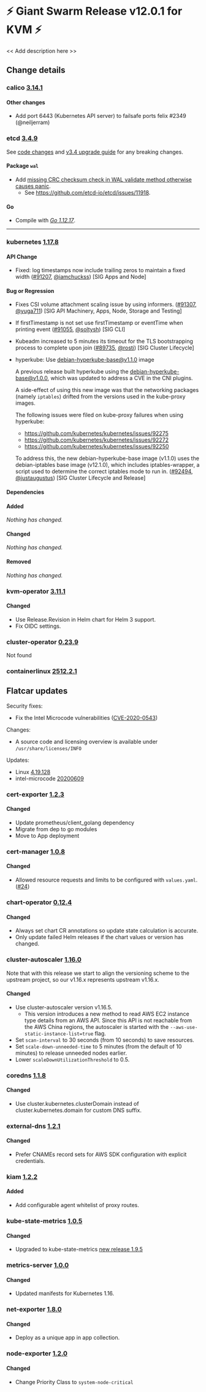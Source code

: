 # :zap: Giant Swarm Release v12.0.1 for KVM :zap:

<< Add description here >>

## Change details


### calico [3.14.1](https://github.com/projectcalico/calico/releases/tag/v3.14.1)

#### Other changes
- Add port 6443 (Kubernetes API server) to failsafe ports felix #2349 (@neiljerram)



### etcd [3.4.9](https://github.com/etcd-io/etcd/releases/tag/v3.4.9)

See [code changes](https://github.com/etcd-io/etcd/compare/v3.4.8...v3.4.9) and [v3.4 upgrade guide](https://github.com/etcd-io/etcd/blob/master/Documentation/upgrades/upgrade_3_4.md) for any breaking changes.
#### Package `wal`
- Add [missing CRC checksum check in WAL validate method otherwise causes panic](https://github.com/etcd-io/etcd/pull/11924).
  - See https://github.com/etcd-io/etcd/issues/11918.
#### Go
- Compile with [*Go 1.12.17*](https://golang.org/doc/devel/release.html#go1.12).
<hr>



### kubernetes [1.17.8](https://github.com/kubernetes/kubernetes/releases/tag/v1.17.8)

#### API Change
- Fixed: log timestamps now include trailing zeros to maintain a fixed width ([#91207](https://github.com/kubernetes/kubernetes/pull/91207), [@iamchuckss](https://github.com/iamchuckss)) [SIG Apps and Node]
#### Bug or Regression
- Fixes CSI volume attachment scaling issue by using informers. ([#91307](https://github.com/kubernetes/kubernetes/pull/91307), [@yuga711](https://github.com/yuga711)) [SIG API Machinery, Apps, Node, Storage and Testing]
- If firstTimestamp is not set use firstTimestamp or eventTime when printing event ([#91055](https://github.com/kubernetes/kubernetes/pull/91055), [@soltysh](https://github.com/soltysh)) [SIG CLI]
- Kubeadm increased to 5 minutes its timeout for the TLS bootstrapping process to complete upon join ([#89735](https://github.com/kubernetes/kubernetes/pull/89735), [@rosti](https://github.com/rosti)) [SIG Cluster Lifecycle]
- hyperkube: Use debian-hyperkube-base@v1.1.0 image
  
    A previous release built hyperkube using the debian-hyperkube-base@v1.0.0,
    which was updated to address a CVE in the CNI plugins.
    
    A side-effect of using this new image was that the networking packages
    (namely `iptables`) drifted from the versions used in the kube-proxy images.
  
    The following issues were filed on kube-proxy failures when using hyperkube:
    - https://github.com/kubernetes/kubernetes/issues/92275
    - https://github.com/kubernetes/kubernetes/issues/92272
    - https://github.com/kubernetes/kubernetes/issues/92250
  
    To address this, the new debian-hyperkube-base image (v1.1.0) uses the
    debian-iptables base image (v12.1.0), which includes iptables-wrapper, a
    script used to determine the correct iptables mode to run in. ([#92494](https://github.com/kubernetes/kubernetes/pull/92494), [@justaugustus](https://github.com/justaugustus)) [SIG Cluster Lifecycle and Release]
#### Dependencies
#### Added
_Nothing has changed._
#### Changed
_Nothing has changed._
#### Removed
_Nothing has changed._



### kvm-operator [3.11.1](https://github.com/giantswarm/kvm-operator/releases/tag/v3.11.1)

#### Changed
- Use Release.Revision in Helm chart for Helm 3 support.
- Fix OIDC settings.



### cluster-operator [0.23.9](https://github.com/giantswarm/cluster-operator/releases/tag/v0.23.9)

Not found


### containerlinux [2512.2.1](https://www.flatcar-linux.org/releases/#release-2512.2.1)

## Flatcar updates

Security fixes:
- Fix the Intel Microcode vulnerabilities ([CVE-2020-0543](https://cve.mitre.org/cgi-bin/cvename.cgi?name=CVE-2020-0543))

Changes:
- A source code and licensing overview is available under `/usr/share/licenses/INFO`

Updates:
- Linux [4.19.128](https://lwn.net/Articles/822841/)
- intel-microcode [20200609](https://github.com/intel/Intel-Linux-Processor-Microcode-Data-Files/releases/tag/microcode-20200609)


### cert-exporter [1.2.3](https://github.com/giantswarm/cert-exporter/releases/tag/v1.2.3)

#### Changed
- Update prometheus/client_golang dependency
- Migrate from dep to go modules
- Move to App deployment



### cert-manager [1.0.8](https://github.com/giantswarm/cert-manager-app/releases/tag/v1.0.8)

#### Changed
- Allowed resource requests and limits to be configured with `values.yaml`. ([#24](https://github.com/giantswarm/cert-manager-app/pull/24))



### chart-operator [0.12.4](https://github.com/giantswarm/chart-operator/releases/tag/v0.12.4)

#### Changed
- Always set chart CR annotations so update state calculation is accurate.
- Only update failed Helm releases if the chart values or version has changed.



### cluster-autoscaler [1.16.0](https://github.com/giantswarm/cluster-autoscaler-app/releases/tag/v1.16.0)

Note that with this release we start to align the versioning scheme to the upstream project, so our v1.16.x represents upstream v1.16.x.
#### Changed
- Use cluster-autoscaler version v1.16.5.
  - This version introduces a new method to read AWS EC2 instance type details from an AWS API. Since this API is not reachable from the AWS China regions, the autoscaler is started with the `--aws-use-static-instance-list=true` flag.
- Set `scan-interval` to 30 seconds (from 10 seconds) to save resources.
- Set `scale-down-unneeded-time` to 5 minutes (from the default of 10 minutes) to release unneeded nodes earlier.
- Lower `scaleDownUtilizationThreshold` to 0.5.



### coredns [1.1.8](https://github.com/giantswarm/coredns-app/releases/tag/v1.1.8)

#### Changed
- Use cluster.kubernetes.clusterDomain instead of cluster.kubernetes.domain for custom DNS suffix.



### external-dns [1.2.1](https://github.com/giantswarm/external-dns-app/releases/tag/v1.2.1)

#### Changed
- Prefer CNAMEs record sets for AWS SDK configuration with explicit credentials.



### kiam [1.2.2](https://github.com/giantswarm/kiam-app/releases/tag/v1.2.2)

#### Added
- Add configurable agent whitelist of proxy routes.



### kube-state-metrics [1.0.5](https://github.com/giantswarm/kube-state-metrics-app/releases/tag/v1.0.5)

#### Changed
- Upgraded to kube-state-metrics [new release 1.9.5](https://github.com/kubernetes/kube-state-metrics/releases/tag/v1.9.5)



### metrics-server [1.0.0](https://github.com/giantswarm/metrics-server-app/releases/tag/v1.0.0)

#### Changed
- Updated manifests for Kubernetes 1.16.



### net-exporter [1.8.0](https://github.com/giantswarm/net-exporter/releases/tag/v1.8.0)

#### Changed
- Deploy as a unique app in app collection.



### node-exporter [1.2.0](https://github.com/giantswarm/node-exporter-app/releases/tag/v1.2.0)

#### Changed
- Change Priority Class to `system-node-critical`



